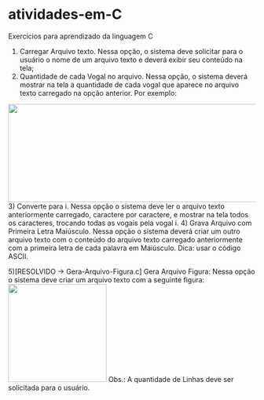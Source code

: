 # atividades-em-C
Exercícios para aprendizado da linguagem C

1) Carregar Arquivo texto. Nessa opção, o sistema deve solicitar para o usuário o nome de um arquivo
texto e deverá exibir seu conteúdo na tela;
2) Quantidade de cada Vogal no arquivo. Nessa opção, o sistema deverá mostrar na tela a quantidade de
cada vogal que aparece no arquivo texto carregado na opção anterior. Por exemplo:
<img src="https://github.com/heitorgiacominibrasil/atividades-em-C/blob/main/ex2img.jpg" height="200px" width="900px">
3) Converte para i. Nessa opção o sistema deve ler o arquivo texto anteriormente carregado, caractere
por caractere, e mostrar na tela todos os caracteres, trocando todas as vogais pela vogal i.
4) Grava Arquivo com Primeira Letra Maiúsculo. Nessa opção o sistema deverá criar um outro arquivo
texto com o conteúdo do arquivo texto carregado anteriormente com a primeira letra de cada palavra
em Maiúsculo. Dica: usar o código ASCII.

5)[RESOLVIDO -> Gera-Arquivo-Figura.c] Gera Arquivo Figura: Nessa opção o sistema deve criar um arquivo texto com a seguinte figura:
<img src="https://github.com/heitorgiacominibrasil/atividades-em-C/blob/main/ex5img.jpg" height="200px" width="200px">
Obs.: A quantidade de Linhas deve ser solicitada para o usuário.
